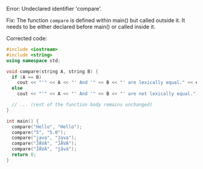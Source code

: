 Error: Undeclared identifier 'compare'.

Fix: The function `compare` is defined within main() but called outside it. It needs to be either declared before main() or called inside it.

Corrected code:

```cpp
#include <iostream>
#include <string>
using namespace std;

void compare(string A, string B) {
  if (A == B)
    cout << "'" << A << "' And '" << B << "' are lexically equal." << endl;
  else
    cout << "'" << A << "' And '" << B << "' are not lexically equal." << endl;

  // ... (rest of the function body remains unchanged)
}

int main() {
  compare("Hello", "Hello");
  compare("5", "5.0");
  compare("java", "Java");
  compare("ĴÃVÁ", "ĴÃVÁ");
  compare("ĴÃVÁ", "ĵãvá");
  return 0;
}
```
